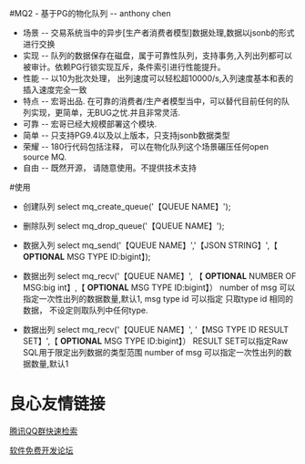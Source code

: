 #MQ2 - 基于PG的物化队列 -- anthony chen

* 场景 -- 交易系统当中的异步[生产者消费者模型]数据处理,数据以jsonb的形式进行交换
* 实现 -- 队列的数据保存在磁盘，属于可靠性队列，支持事务,入列出列都可以被审计。依赖PG行锁实现互斥，条件索引进行性能提升。
* 性能 -- 以10为批次处理， 出列速度可以轻松超10000/s,入列速度基本和表的插入速度完全一致
* 特点 -- 宏哥出品. 在可靠的消费者/生产者模型当中，可以替代目前任何的队列实现，更简单，无BUG之忧.并且非常灵活.
* 可靠 -- 宏哥已经大规模部署这个模块. 
* 简单 -- 只支持PG9.4以及以上版本，只支持jsonb数据类型
* 荣耀 -- 180行代码包括注释， 可以在物化队列这个场景碾压任何open source MQ.
* 自由 -- 既然开源， 请随意使用。不提供技术支持

#使用

* 创建队列  select mq_create_queue('【QUEUE NAME】');
* 删除队列  select mq_drop_queue('【QUEUE NAME】');

* 数据入列  select mq_send('【QUEUE NAME】','【JSON STRING】',【 **OPTIONAL** MSG TYPE ID:bigint】);
* 数据出列  select mq_recv('【QUEUE NAME】', 【 **OPTIONAL** NUMBER OF MSG:big int】,【 **OPTIONAL** MSG TYPE ID:bigint】）
      number of msg 可以指定一次性出列的数据数量,默认1, 
      msg type id 可以指定 只取type id 相同的数据， 不设定则取队列中任何type. 
* 数据出列  select mq_recv('【QUEUE NAME】', '【MSG TYPE ID RESULT SET】',【 **OPTIONAL** MSG TYPE ID:bigint】） 
     RESULT SET可以指定Raw SQL用于限定出列数据的类型范围
     number of msg 可以指定一次性出列的数据数量,默认1


 # 良心友情链接

[腾讯QQ群快速检索](http://u.720life.cn/s/8cf73f7c)

[软件免费开发论坛](http://u.720life.cn/s/bbb01dc0)